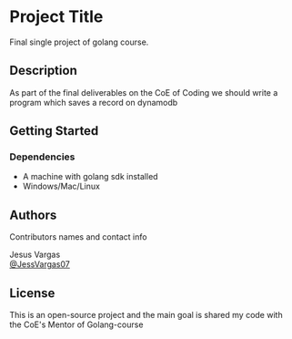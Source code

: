 # Project Title

Final single project of golang course.

## Description

As part of the final deliverables on the CoE of Coding we should write a program which saves a record on dynamodb

## Getting Started

### Dependencies

* A machine with golang sdk installed
* Windows/Mac/Linux



## Authors

Contributors names and contact info

Jesus Vargas  
[@JessVargas07](https://twitter.com/JessVargas07)


## License

This is an open-source project and the main goal is shared my code with the CoE's Mentor of Golang-course

